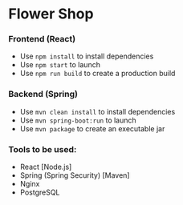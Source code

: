 # Flower Shop

### Frontend (React)
- Use `npm install` to install dependencies
- Use `npm start` to launch
- Use `npm run build` to  create a production build

### Backend (Spring)
- Use `mvn clean install` to install dependencies
- Use `mvn spring-boot:run` to launch
- Use `mvn package` to create an executable jar



### Tools to be used: 
- React [Node.js]
- Spring (Spring Security) [Maven]
- Nginx
- PostgreSQL